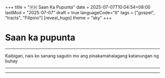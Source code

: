 +++
title = ":philippines: Saan Ka Pupunta"
date = 2025-07-07T10:04:54+08:00
lastMod = "2025-07-07"
draft = true
languageCode="tl"
tags = ["gospel", "tracts", "Filipino"]
[reveal_hugo]
  theme = "sky"
+++

# Saan ka pupunta

---


Kaibigan, nais ko sanang sagutin mo ang pinakamahalagang katanungan ng buhay

---

---